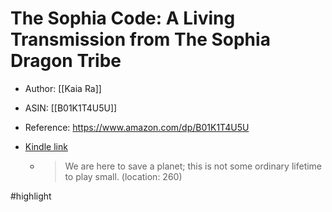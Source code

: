 # The Sophia Code: A Living Transmission from The Sophia Dragon Tribe

* Author: [[Kaia Ra]]
* ASIN: [[B01K1T4U5U]]
* Reference: https://www.amazon.com/dp/B01K1T4U5U
* [Kindle link](kindle://book?action=open&asin=B01K1T4U5U)


  - > We are here to save a planet; this is not some ordinary lifetime to play small. (location: 260)


#highlight